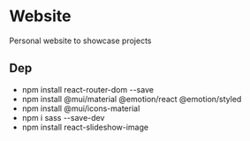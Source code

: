 # Website
Personal website to showcase projects

## Dep
- npm install react-router-dom --save
- npm install @mui/material @emotion/react @emotion/styled
- npm install @mui/icons-material
- npm i sass --save-dev
- npm install react-slideshow-image

